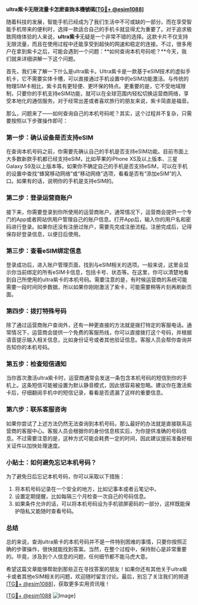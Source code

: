 **ultra紫卡无限流量卡怎麽查詢本機號碼[[TG💪+ @esim1088](https://t.me/s/esim1088)]**

随着科技的发展，智能手机已经成为了我们生活中不可或缺的一部分。而在享受智能手机带来的便利时，选择一款适合自己的手机卡就显得尤为重要了。对于追求极致网络体验的人来说，**ultra紫卡**无疑是一个非常不错的选择。这款卡片不仅支持无限流量，而且在使用过程中还能享受到超快的网速和稳定的连接。不过，很多用户在拿到紫卡之后，可能会遇到一个问题：**如何查询本机号码呢？**今天，我们就来详细讲解一下这个问题。

首先，我们来了解一下什么是ultra紫卡。Ultra紫卡是一款基于eSIM技术的虚拟手机卡，它不需要实体卡槽，可以直接通过手机设置中的eSIM功能激活。与传统的物理SIM卡相比，紫卡具有更轻便、更环保的特点。更重要的是，它不受地域限制，只要你的手机支持eSIM功能，就可以在全球范围内轻松切换运营商网络，享受本地化的通信服务。对于经常出差或者喜欢旅行的朋友来说，紫卡简直是福音。

那么，问题来了——如何查询自己的本机号码呢？其实，这个过程并不复杂，只需要按照以下步骤操作即可：

### **第一步：确认设备是否支持eSIM**
在查询本机号码之前，你需要先确认自己的手机是否支持eSIM功能。目前市面上大多数新款手机都已经支持eSIM，比如苹果的iPhone XS及以上版本、三星Galaxy S9及以上版本等。如果你不确定自己的手机是否支持eSIM，可以在手机的设置中查找“蜂窝移动网络”或“移动网络”选项，看看是否有“添加eSIM”的入口。如果有的话，说明你的手机是支持eSIM的。

### **第二步：登录运营商账户**
接下来，你需要登录到你所使用的运营商账户。通常情况下，运营商会提供一个专门的App或者网站供用户管理自己的账户信息。打开App后，输入你的用户名和密码进行登录。如果你还没有注册过账户，需要先完成注册流程。注册完成后，记得保存好登录信息，以便日后使用。

### **第三步：查看eSIM绑定信息**
登录成功后，进入账户管理页面，找到与eSIM相关的选项。一般来说，这里会显示你当前绑定的所有eSIM卡信息，包括卡号、状态等。在这里，你可以清楚地看到自己所使用的ultra紫卡的本机号码。需要注意的是，有时候运营商的系统可能需要一段时间同步数据，所以如果你刚刚激活了紫卡，可能需要稍等片刻再刷新页面。

### **第四步：拨打特殊号码**
除了通过运营商账户查询外，还有一种更直接的方法就是拨打特定的客服电话。通常情况下，运营商会提供一个免费的客服热线，你可以直接拨打这个号码，并根据语音提示输入相关信息，比如身份证号或者其他验证信息。客服人员会帮你查询并告知你的本机号码。

### **第五步：检查短信通知**
当你首次激活ultra紫卡时，运营商通常会发送一条包含本机号码的短信到你的手机上。这条短信可能被设置为默认静音模式，因此很容易被忽略。建议你在激活紫卡后，仔细翻阅手机中的短信记录，看看是否遗漏了这样的重要信息。

### **第六步：联系客服咨询**
如果你尝试了上述方法仍然无法查询到本机号码，那么最好的办法就是直接联系运营商的客服中心。客服人员会根据你的身份信息核实后，为你提供准确的号码信息。不过需要注意的是，这种方式可能会耗费一定的时间，因此建议提前准备好相关证件以加快处理速度。

### **小贴士：如何避免忘记本机号码？**
为了避免日后忘记本机号码，你可以采取以下措施：
1. 将本机号码记录在一个安全的地方，比如记事本或者云笔记中。
2. 设置定期提醒，比如每隔三个月检查一次自己的号码信息。
3. 如果条件允许的话，可以将本机号码设为手机锁屏密码的一部分，这样既能保护隐私又能随时查看号码。

### **总结**
总的来说，查询ultra紫卡的本机号码并不是一件特别困难的事情，只要你按照正确的步骤操作，很快就能找到答案。当然，在整个过程中，保持耐心是非常重要的。毕竟，涉及到个人信息的问题，任何细节都不能马虎大意。

希望这篇文章能够帮助到那些正在寻找答案的朋友！如果你还有其他关于ultra紫卡或者其他eSIM相关的问题，欢迎随时留言讨论。最后，别忘了关注我们的频道[[TG💪+ @esim1088](https://t.me/s/esim1088)]，获取更多实用资讯哦！

[[TG💪+ @esim1088](https://t.me/s/esim1088) ![Image](https://i.postimg.cc/4NQfJmqS/Snipaste-2025-05-13-00-14-12.png)]